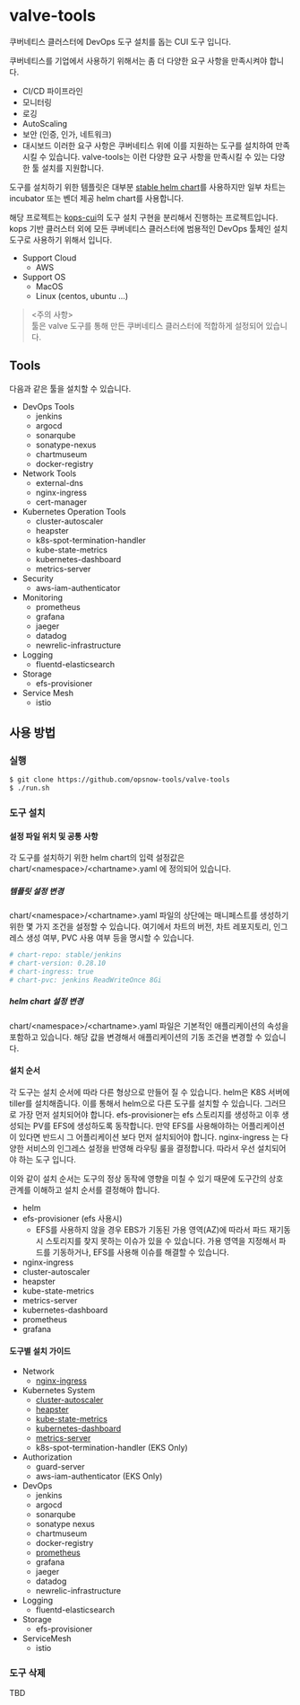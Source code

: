 # valve-tools

쿠버네티스 클러스터에 DevOps 도구 설치를 돕는 CUI 도구 입니다.

쿠버네티스를 기업에서 사용하기 위해서는 좀 더 다양한 요구 사항을 만족시켜야 합니다.
* CI/CD 파이프라인
* 모니터링
* 로깅
* AutoScaling
* 보안 (인증, 인가, 네트워크)
* 대시보드
이러한 요구 사항은 쿠버네티스 위에 이를 지원하는 도구를 설치하여 만족 시킬 수 있습니다. valve-tools는 이런 다양한 요구 사항을 만족시킬 수 있는 다양한 툴 설치를 지원합니다.

도구를 설치하기 위한 템플릿은 대부분 [stable helm chart](https://github.com/helm/charts/tree/master/stable)를 사용하지만 일부 차트는 incubator 또는 벤더 제공 helm chart를 사용합니다. 

해당 프로젝트는 [kops-cui](https://github.com/opsnow/kops-cui)의 도구 설치 구현을 분리해서 진행하는 프로젝트입니다. kops 기반 클러스터 외에 모든 쿠버네티스 클러스터에 범용적인 DevOps 툴체인 설치 도구로 사용하기 위해서 입니다.

* Support Cloud
  * AWS
* Support OS
  * MacOS
  * Linux (centos, ubuntu ...)


> <주의 사항><br/>툴은 valve 도구를 통해 만든 쿠버네티스 클러스터에 적합하게 설정되어 있습니다.

## Tools
다음과 같은 툴을 설치할 수 있습니다.
* DevOps Tools
  * jenkins
  * argocd
  * sonarqube
  * sonatype-nexus
  * chartmuseum
  * docker-registry
* Network Tools
  * external-dns
  * nginx-ingress
  * cert-manager
* Kubernetes Operation Tools
  * cluster-autoscaler
  * heapster
  * k8s-spot-termination-handler
  * kube-state-metrics
  * kubernetes-dashboard
  * metrics-server
* Security
  * aws-iam-authenticator
* Monitoring
  * prometheus
  * grafana
  * jaeger
  * datadog
  * newrelic-infrastructure
* Logging
  * fluentd-elasticsearch
* Storage
  * efs-provisioner
* Service Mesh
  * istio

## 사용 방법

### 실행
```bash
$ git clone https://github.com/opsnow-tools/valve-tools
$ ./run.sh
```
### 도구 설치
#### 설정 파일 위치 및 공통 사항
각 도구를 설치하기 위한 helm chart의 입력 설정값은 chart/\<namespace>/\<chartname>.yaml 에 정의되어 있습니다. 

##### 템플릿 설정 변경
chart/\<namespace>/\<chartname>.yaml 파일의 상단에는 매니페스트를 생성하기 위한 몇 가지 조건을 설정할 수 있습니다. 여기에서 차트의 버전, 차트 레포지토리, 인그레스 생성 여부, PVC 사용 여부 등을 명시할 수 있습니다.
```yaml
# chart-repo: stable/jenkins
# chart-version: 0.28.10
# chart-ingress: true
# chart-pvc: jenkins ReadWriteOnce 8Gi
```
##### helm chart 설정 변경
chart/\<namespace>/\<chartname>.yaml 파일은 기본적인 애플리케이션의 속성을 포함하고 있습니다. 해당 값을 변경해서 애플리케이션의 기동 조건을 변경할 수 있습니다.

#### 설치 순서
각 도구는 설치 순서에 따라 다른 형상으로 만들어 질 수 있습니다. 
helm은 K8S 서버에 tiller를 설치해줍니다. 이를 통해서 helm으로 다른 도구를 설치할 수 있습니다. 그러므로 가장 먼저 설치되어야 합니다.
efs-provisioner는 efs 스토리지를 생성하고 이후 생성되는 PV를 EFS에 생성하도록 동작합니다. 만약 EFS를 사용해야하는 어플리케이션이 있다면 반드시 그 어플리케이션 보다 먼저 설치되어야 합니다.
nginx-ingress 는 다양한 서비스의 인그레스 설정을 반영해 라우팅 룰을 결정합니다. 따라서 우선 설치되어야 하는 도구 입니다.

이와 같이 설치 순서는 도구의 정상 동작에 영향을 미칠 수 있기 때문에 도구간의 상호 관계를 이해하고 설치 순서를 결정해야 합니다.

* helm
* efs-provisioner (efs 사용시)
  * EFS를 사용하지 않을 경우 EBS가 기동된 가용 영역(AZ)에 따라서 파드 재기동시 스토리지를 찾지 못하는 이슈가 있을 수 있습니다. 가용 영역을 지정해서 파드를 기동하거나, EFS를 사용해 이슈를 해결할 수 있습니다.
* nginx-ingress
* cluster-autoscaler
* heapster
* kube-state-metrics
* metrics-server
* kubernetes-dashboard
* prometheus
* grafana

#### 도구별 설치 가이드
* Network
  * [nginx-ingress](./documents/nginx-ingress.md)
* Kubernetes System
  * [cluster-autoscaler](./documents/cluster-autoscaler.md)
  * [heapster](./documents/heapster.md)
  * [kube-state-metrics](./documents/kube-state-metrics.md)
  * [kubernetes-dashboard](./documents/kubernetes-dashboard.md)
  * [metrics-server](./documents/metrics-server.md)
  * k8s-spot-termination-handler (EKS Only)
* Authorization
  * guard-server
  * aws-iam-authenticator (EKS Only)
* DevOps
  * jenkins
  * argocd
  * sonarqube
  * sonatype nexus
  * chartmuseum
  * docker-registry
  * [prometheus](./documents/prometheus.md)
  * grafana
  * jaeger
  * datadog
  * newrelic-infrastructure
* Logging
  * fluentd-elasticsearch
* Storage
  * efs-provisioner
* ServiceMesh
  * istio

### 도구 삭제
TBD
